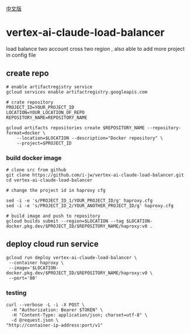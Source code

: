 [中文版](README_zh.md)
# vertex-ai-claude-load-balancer
load balance two account cross two region , also able to add more project in config file
## create repo
```shell
# enable artifactregistry service
gcloud services enable artifactregistry.googleapis.com

# crate repository
PROJECT_ID=YOUR_PROJECT_ID
LOCATION=YOUR_LOCATION_OF_REPO
REPOSITORY_NAME=REPOSITORY_NAME

gcloud artifacts repositories create $REPOSITORY_NAME --repository-format=docker \
    --location=$LOCATION --description="Docker repository" \
    --project=$PROJECT_ID
```
### build docker image
```shell
# clone src from github
git clone https://github.com/i-jw/vertex-ai-claude-load-balancer.git
cd vertex-ai-claude-load-balancer

# change the project id in haproxy cfg

sed -i -e 's/PROJECT_ID_1/YOUR_PROJECT_ID/g' haproxy.cfg
sed -i -e 's/PROJECT_ID_2/YOUR_ANOTHER_PROJECT_ID/g' haproxy.cfg

# build image and push to repository
gcloud builds submit --region=$LOCATION --tag $LOCATION-docker.pkg.dev/$PROJECT_ID/$REPOSITORY_NAME/haproxy:v0 .
```

## deploy cloud run service
```shell
gcloud run deploy vertex-ai-claude-load-balancer \
 --container haproxy \
 --image='$LOCATION-docker.pkg.dev/$PROJECT_ID/$REPOSITORY_NAME/haproxy:v0 \
 --port='80'
```

### testing
```shell
curl --verbose -L -i -X POST \
  -H "Authorization: Bearer $TOKEN" \
  -H "Content-Type: application/json; charset=utf-8" \
  -d @request.json \
"http://container-ip-address:port/v1"

```
